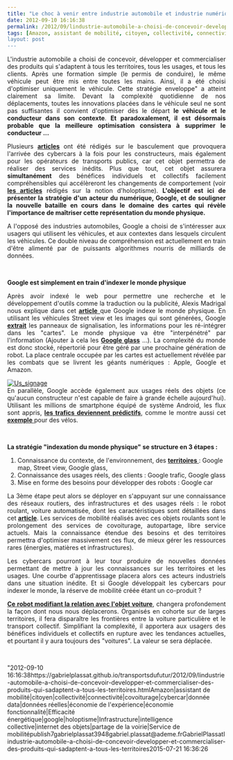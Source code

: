 ```yaml
---
title: "Le choc à venir entre industrie automobile et industrie numérique"
date: 2012-09-10 16:16:38
permalink: /2012/09/lindustrie-automobile-a-choisi-de-concevoir-developper-et-commercialiser-des-produits-qui-sadaptent-a-tous-les-territoires.html
tags: [Amazon, assistant de mobilité, citoyen, collectivité, connectivité, covoiturage, cybercar, donnée data, données réelles, économie de l'expérience, économie fonctionnalité, Efficacité énergétique, google, holoptisme, Infrastructure, intelligence collective, internet des objets, partage de la voirie, Service de mobilité]
layout: post
---
```


<p style="text-align: justify">L'industrie automobile a choisi de concevoir, développer et commercialiser des produits qui s'adaptent à tous les territoires, tous les usages, et tous les clients. Après une formation simple (le permis de conduire), le même véhicule peut être mis entre toutes les mains. Ainsi, il a été choisi d'optimiser uniquement le véhicule. Cette stratégie enveloppe" a atteint clairement sa limite. Devant la complexité quotidienne de nos déplacements, toutes les innovations placées dans le véhicule seul ne sont pas suffisantes il convient d'optimiser dès le départ <strong>le véhicule et le conducteur dans son contexte</strong>. <strong>Et paradoxalement, il est désormais probable que la meilleure optimisation consistera à supprimer le conducteur ...</strong></p> <p style="text-align: justify">Plusieurs <a href="https://gabrielplassat.github.io/transportsdufutur/2012/04/nos-systemes-de-transport-et-la-revolution-numerique-pourquoi-cela-va-tout-changer.html" target="_blank"><strong>articles</strong></a> ont été rédigés sur le basculement que provoquera l'arrivée des cybercars à la fois pour les constructeurs, mais également pour les opérateurs de transports publics, car cet objet permettra de réaliser des services inédits. Plus que tout, cet objet assurera <strong>simultanément</strong> des bénéfices individuels et collectifs facilement compréhensibles qui accélèreront les changements de comportement (voir <a href="https://gabrielplassat.github.io/transportsdufutur/?s=holoptisme" target="_blank"><strong>les articles</strong></a> rédigés sur la notion d'holoptisme). <strong>L'objectif est ici de présenter la stratégie d'un acteur du numérique, Google, et de souligner la nouvelle bataille en cours dans le domaine des cartes qui révèle l'importance de maîtriser cette représentation du monde physique. </strong></p>  <!--more-->   <p style="text-align: justify">A l'opposé des industries automobiles, Google a choisi de s'intéresser aux usagers qui utilisent les véhicules, et aux contextes dans lesquels circulent les véhicules. Ce double niveau de compréhension est actuellement en train d'être alimenté par de puissants algorithmes nourris de milliards de données. </p> <p style="text-align: justify"> </p> <p style="text-align: justify"><strong>Google est simplement en train d'indexer le monde physique</strong></p> <p style="text-align: justify">Après avoir indexé le web pour permettre une recherche et le développement d'outils comme la traduction ou la publicité, Alexis Madrigal nous explique dans cet <a href="http://www.theatlantic.com/technology/archive/2012/09/how-google-builds-its-maps-and-what-it-means-for-the-future-of-everything/261913/" target="_blank"><strong>article</strong> </a>que Google indexe le monde physique. En utilisant les véhicules Street view et les images qui sont générées, Google <a href="http://www.dailymail.co.uk/sciencetech/article-2195722/Indexing-world-Google-receives-software-means-intelligently-identify-object-planet.html" target="_blank"><strong>extrait</strong></a> les panneaux de signalisation, les informations pour les ré-intégrer dans les "cartes". Le monde physique va être "interpénétré" par l'information (Ajouter à cela les <a href="https://gabrielplassat.github.io/transportsdufutur/2012/02/les-lunettes-google-traduisent-une-evolution-millenaire-presentent-de-nombreux-interets-dans-la-mobi.html" target="_blank"><strong>Google glass</strong></a> ...). La complexité du monde est donc stocké, répertorié pour être géré par une prochaine génération de robot. La place centrale occupée par les cartes est actuellement révélée par les combats que se livrent les géants numériques : Apple, Google et Amazon.</p> <p style="text-align: justify"> <a class="asset-img-link" href="https://gabrielplassat.github.io/transportsdufutur/wp-content/uploads/sites/6/old/6a0120a66d2ad4970b017c31c50ea7970b-pi.jpg"><img alt="Us_signage" class="asset  asset-image at-xid-6a0120a66d2ad4970b017c31c50ea7970b" src="/wp-content/uploads/sites/6/old/6a0120a66d2ad4970b017c31c50ea7970b-500wi.jpg" style="margin-left: automargin-right: auto" title="Us_signage" /></a><br />En parallèle, Google accède également aux usages réels des objets (ce qu'aucun constructeur n'est capable de faire à grande échelle aujourd'hui). Utilisant les millions de smartphone équipé de système Android, les flux sont appris, <a href="http://www.technologyreview.com/news/428732/androids-rise-helps-google-grow-its-traffic/" target="_blank"><strong>les trafics deviennent prédictifs</strong></a>, comme le montre aussi cet <a href="http://utcm.tamu.edu/publications/final_reports/Hudson_11-35-69.pdf" target="_blank"><strong>exemple</strong> </a>pour des vélos.</p> <p style="text-align: justify"> </p> <p style="text-align: justify"><strong>La stratégie "indexation du monde physique" se structure en 3 étapes :</strong></p> <ol> <li>Connaissance du contexte, de l'environnement, des <a href="http://www.govtech.com/technology/Autonomous-Vehicles-May-Soon-Drive-California-Roads.html" target="_blank"><strong>territoires</strong> </a>: Google map, Street view, Google glass,</li> <li>Connaissance des usages réels, des clients : Google trafic, Google glass</li> <li>Mise en forme des besoins pour développer des robots : Google car </li> </ol> <p style="text-align: justify">La 3ème étape peut alors se déployer en s'appuyant sur une connaissance des réseaux routiers, des infrastructures et des usages réels : le robot roulant, voiture automatisée, dont les caractéristiques sont détaillées dans cet <a href="https://gabrielplassat.github.io/transportsdufutur/2012/04/nos-systemes-de-transport-et-la-revolution-numerique-pourquoi-cela-va-tout-changer.html" target="_blank"><strong>article</strong></a>. Les services de mobilité réalisés avec ces objets roulants sont le prolongement des services de covoiturage, autopartage, libre service actuels. Mais la connaissance étendue des besoins et des territoires permettra d'optimiser massivement ces flux, de mieux gérer les ressources rares (énergies, matières et infrastructures). </p> <p style="text-align: justify">Les cybercars pourront à leur tour produire de nouvelles données permettant de mettre à jour les connaissances sur les territoires et les usages. Une courbe d'apprentissage placera alors ces acteurs industriels dans une situation inédite. Et si Google développait les cybercars pour indexer le monde, la réserve de mobilité créée étant un co-produit ?</p> <p style="text-align: justify"><a href="https://gabrielplassat.github.io/transportsdufutur/2012/06/en-supprimant-le-conducteur-la-voiture-autonome-change-profondement-le-secteur-des-mobilites.html" target="_blank"><strong>Ce robot modifiant la relation avec l'objet voiture</strong></a>, changera profondement la façon dont nous nous déplacerons. Organisés en cohorte sur de larges territoires, il fera disparaître les frontières entre la voiture particulière et le transport collectif. Simplifiant la complexité, il apportera aux usagers des bénéfices individuels et collectifs en rupture avec les tendances actuelles, et pourtant il y aura toujours des "voitures". La valeur se sera déplacée. </p> <p style="text-align: justify"> </p>"2012-09-10 16:16:38https://gabrielplassat.github.io/transportsdufutur/2012/09/lindustrie-automobile-a-choisi-de-concevoir-developper-et-commercialiser-des-produits-qui-sadaptent-a-tous-les-territoires.htmlAmazon|assistant de mobilité|citoyen|collectivité|connectivité|covoiturage|cybercar|donnée data|données réelles|économie de l'expérience|économie fonctionnalité|Efficacité énergétique|google|holoptisme|Infrastructure|intelligence collective|internet des objets|partage de la voirie|Service de mobilitépublish7gabrielplassat3948gabriel.plassat@ademe.frGabrielPlassatlindustrie-automobile-a-choisi-de-concevoir-developper-et-commercialiser-des-produits-qui-sadaptent-a-tous-les-territoires2015-07-21 16:36:26
